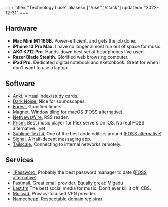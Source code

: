 +++
title= "Technology I use"
aliases= ["/use","/stack"]
updated= "2022-12-31"
+++

## Hardware
- **Mac Mini M1 16GB.** Power-efficient, and gets the job done.
- **iPhone 13 Pro Max.** I have no longer almost run out of space for music. 
- **AKG K712 Pro.** Hands-down best set of headphones I've used.
- **Razer Blade Stealth.** Glorified web browsing computer.
- **iPad Pro.** Dedicated digital notebook and sketchbook. Great for when I don't want to use a laptop.

## Software
- [Anki.](https://apps.ankiweb.net) Virtual index/study cards.
- [Dark Noise.](https://darknoise.app) Nice for soundscapes.
- [Forest.](https://forestapp.cc/) Gamified timers.
- [Magnet.](https://apps.apple.com/fr/app/magnet/id441258766) Window tiling for macOS ([FOSS alternative](https://github.com/rxhanson/Rectangle)).
- [NetNewsWire.](https://netnewswire.com/) RSS reader.
- [Prism.](https://prism-music.app/) Best music player for Plex servers on iOS. No real FOSS alternative.. yet.
- [Sublime Text 4.](https://www.sublimetext.com/) One of the best code editors around ([FOSS alternative](https://github.com/textmate/textmate)).
- [Signal.](https://signal.org/fr/) A half-decent messaging app.
- [Tailscale.](https://tailscale.com) Connecting to internal networks remotely.

## Services
- [1Password.](https://1password.com) Probably the best password manager to date ([FOSS alternative](https://bitwarden)).
- [Fastmail.](https://www.fastmail.com/) Great email provider. Equally great: [Migadu](https://www.migadu.com/)
- [Last.fm](https://last.fm) The best social media for music. Don't ever kill it off, CBS.
- [Mullvad.](https://mullvad.net/fr/) Privacy-focused VPN provider.
- [Namecheap.](https://www.namecheap.com) Respectable domain registrar.

